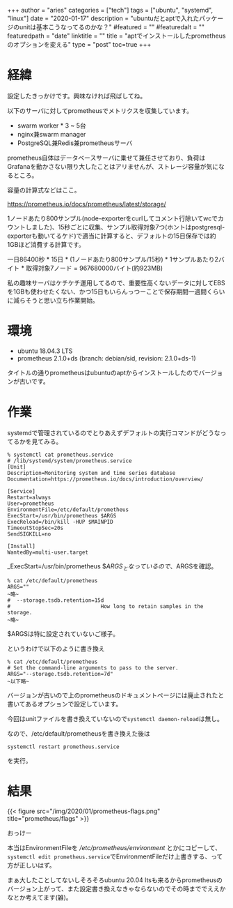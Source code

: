 +++
author = "aries"
categories = ["tech"]
tags = ["ubuntu", "systemd", "linux"]
date = "2020-01-17"
description = "ubuntuだとaptで入れたパッケージのunitは基本こうなってるのかな？"
#featured = ""
#featuredalt = ""
featuredpath = "date"
linktitle = ""
title = "aptでインストールしたprometheusのオプションを変える"
type = "post"
toc=true
+++

# 経緯

設定したきっかけです。興味なければ飛ばしてね。

以下のサーバに対してprometheusでメトリクスを収集しています。

- swarm worker * 3 ~ 5台
- nginx兼swarm manager
- PostgreSQL兼Redis兼prometheusサーバ

prometheus自体はデータベースサーバに乗せて兼任させており、負荷はGrafanaを動かさない限り大したことはアリませんが、ストレージ容量が気になるところ。

容量の計算式などはここ。

https://prometheus.io/docs/prometheus/latest/storage/

1ノードあたり800サンプル(node-exporterをcurlしてコメント行除いてwcでカウントしました)、15秒ごとに収集、サンプル取得対象7つ(ホントはpostgresql-exporterも動いてるケド)で適当に計算すると、デフォルトの15日保存では約1GBほど消費する計算です。

一日86400秒 * 15日 * (1ノードあたり800サンプル/15秒) * 1サンプルあたり2バイト * 取得対象7ノード = 967680000バイト(約923MB)

私の趣味サーバはケチケチ運用してるので、重要性高くないデータに対してEBSを1GBも使わせたくない、かつ15日もいらんっつーことで保存期間一週間くらいに減らそうと思い立ち作業開始。

# 環境

- ubuntu 18.04.3 LTS
- prometheus 2.1.0+ds (branch: debian/sid, revision: 2.1.0+ds-1)

タイトルの通りprometheusはubuntuのaptからインストールしたのでバージョンが古いです。

# 作業

systemdで管理されているのでとりあえずデフォルトの実行コマンドがどうなってるかを見てみる。

```
% systemctl cat prometheus.service
# /lib/systemd/system/prometheus.service
[Unit]
Description=Monitoring system and time series database
Documentation=https://prometheus.io/docs/introduction/overview/

[Service]
Restart=always
User=prometheus
EnvironmentFile=/etc/default/prometheus
ExecStart=/usr/bin/prometheus $ARGS
ExecReload=/bin/kill -HUP $MAINPID
TimeoutStopSec=20s
SendSIGKILL=no

[Install]
WantedBy=multi-user.target
```

_ExecStart=/usr/bin/prometheus $$ARGS_ となっているので、$ARGSを確認。

```
% cat /etc/default/prometheus
ARGS=""
~略~
#  --storage.tsdb.retention=15d
#                             How long to retain samples in the storage.
~略~
```

$ARGSは特に設定されていないご様子。

というわけで以下のように書き換え

```
% cat /etc/default/prometheus
# Set the command-line arguments to pass to the server.
ARGS="--storage.tsdb.retention=7d"
~以下略~
```

バージョンが古いので上のprometheusのドキュメントページには廃止されたと書いてあるオプションで設定しています。

今回はunitファイルを書き換えていないので`systemctl daemon-reload`は無し。

なので、/etc/default/prometheusを書き換えた後は

`systemctl restart prometheus.service`

を実行。

# 結果

{{< figure src="/img/2020/01/prometheus-flags.png" title="prometheus/flags" >}}

おっけー

本当はEnvironmentFileを _/etc/prometheus/environment_ とかにコピーして、`systemctl edit prometheus.service`でEnvironmentFileだけ上書きする、って方が正しいはず。

まぁ大したことしてないしそろそろubuntu 20.04 ltsも来るからprometheusのバージョン上がって、また設定書き換えなきゃならないのでその時まででええかなとか考えてます(雑)。
